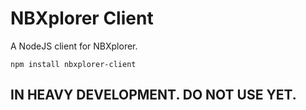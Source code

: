 # NBXplorer Client

A NodeJS client for NBXplorer.

```
npm install nbxplorer-client
```

## IN HEAVY DEVELOPMENT. DO NOT USE YET.
